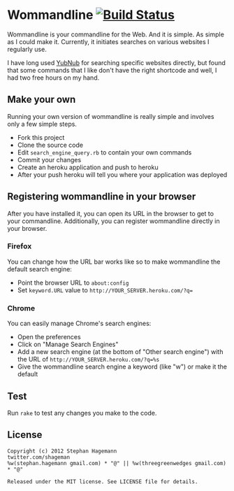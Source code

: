 # Wommandline [![Build Status](https://secure.travis-ci.org/shageman/wommandline.png)](https://secure.travis-ci.org/shageman/wommandline)
Wommandline is your commandline for the Web. And it is simple. As simple as I could make it. Currently, it initiates searches on various websites I regularly use.

I have long used [YubNub](http://yubnub.org) for searching specific websites directly, but found that some commands that I like don't have the right shortcode and well, I had two free hours on my hand.

## Make your own
Running your own version of wommandline is really simple and involves only a few simple steps.

* Fork this project
* Clone the source code
* Edit `search_engine_query.rb` to contain your own commands
* Commit your changes
* Create an heroku application and push to heroku
* After your push heroku will tell you where your application was deployed

## Registering wommandline in your browser
After you have installed it, you can open its URL in the browser to get to your commandline. Additionally, you can register wommandline directly in your browser.

### Firefox
You can change how the URL bar works like so to make wommandline the default search engine:

* Point the browser URL to `about:config`
* Set `keyword.URL` value to `http://YOUR_SERVER.heroku.com/?q=`

### Chrome
You can easily manage Chrome's search engines:

* Open the preferences
* Click on "Manage Search Engines"
* Add a new search engine (at the bottom of "Other search engine") with the URL of `http://YOUR_SERVER.heroku.com/?q=%s`
* Give the wommandline search engine a keyword (like "w") or make it the default

## Test
Run `rake` to test any changes you make to the code.

## License

    Copyright (c) 2012 Stephan Hagemann
    twitter.com/shageman
    %w(stephan.hagemann gmail.com) * "@" || %w(threegreenwedges gmail.com) * "@"
    
    Released under the MIT license. See LICENSE file for details.
